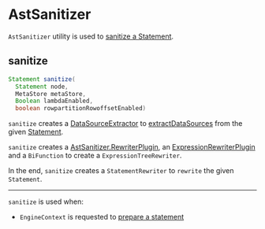 # AstSanitizer

`AstSanitizer` utility is used to [sanitize a Statement](#sanitize).

## <span id="sanitize"> sanitize

```java
Statement sanitize(
  Statement node,
  MetaStore metaStore,
  Boolean lambdaEnabled,
  boolean rowpartitionRowoffsetEnabled)
```

`sanitize` creates a [DataSourceExtractor](DataSourceExtractor.md) to [extractDataSources](DataSourceExtractor.md#extractDataSources) from the given [Statement](parser/Statement.md).

`sanitize` creates a [AstSanitizer.RewriterPlugin](AstSanitizer.RewriterPlugin.md), an [ExpressionRewriterPlugin](ExpressionRewriterPlugin.md) and a `BiFunction` to create a `ExpressionTreeRewriter`.

In the end, `sanitize` creates a `StatementRewriter` to `rewrite` the given `Statement`.

---

`sanitize` is used when:

* `EngineContext` is requested to [prepare a statement](EngineContext.md#prepare)
